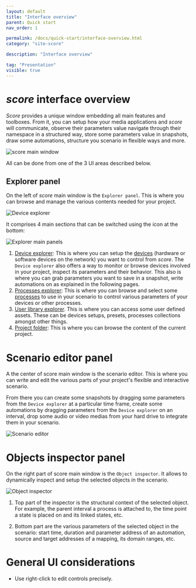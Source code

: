 ```yaml
---
layout: default
title: "Interface overview"
parent: Quick start
nav_order: 1

permalink: /docs/quick-start/interface-overview.html
category: "site-score"

description: "Interface overview"

tag: "Presentation"
visible: true
---
```


# *score* interface overview

*Score* provides a unique window embedding all main features and toolboxes. From it, you can setup how your media applications and *score* will communicate, observe their parameters value navigate through their namespace in a structured way, store some parameters value in snapshots, draw some automations, structure you scenario in flexible ways and more.

![score main window](/score-docs/assets/images/quick-start/score-interface/score-main-window.png "score main window")

All can be done from one of the 3 UI areas described below.

## Explorer panel

On the left of *score* main window is the `Explorer panel`. This is where you can browse and manage the various contents needed for your project.

![Device explorer](/score-docs/assets/images/quick-start/score-interface/device_explorer.png "Device explorer")

It comprises 4 main sections that can be switched using the icon at the bottom:

![Explorer main panels](/score-docs/assets/images/quick-start/score-interface/explorer-panels.png)

1. [Device explorer](/score-docs/docs/reference-manual/references/glossary.html#device-explorer): This is where you can setup the [devices](/score-docs/docs/reference-manual/references/glossary.html#device) (hardware or software devices on the network) you want to control from *score*.
  The `Device explorer` also offers a way to monitor or browse devices involved in your project, inspect its parameters and their behavior.
  This also is where you can grab parameters you want to save in a snapshot, write automations on as explained in the following pages.
2. [Processes explorer](/score-docs/docs/reference-manual/references/glossary.html#processes-explorer): This is where you can browse and select some [processes](/score-docs/docs/reference-manual/references/glossary.html#process) to use in your scenario to control various parameters of your devices or other processes.
3. [User library explorer](/score-docs/docs/reference-manual/references/glossary.html#user-library). This is where you can access some user defined assets. These can be devices setups, presets, processes collections amongst other things.
4. [Project folder](/score-docs/docs/reference-manual/references/glossary.html#project-folder): This is where you can browse the content of the current project.


# Scenario editor panel

A the center of score main window is the scenario editor. This is where you can write and edit the various parts of your project's flexible and interactive scenario.

From there you can create some snapshots by dragging some parameters from the `Device explorer` at a particular time frame, create some automations by dragging parameters from the `Device explorer` on an interval, drop some audio or video medias from your hard drive to integrate them in your scenario.

![Scenario editor](/score-docs/assets/images/quick-start/score-interface/scenario_editor.png "Scenario editor")

# Objects inspector panel

On the right part of score main window is the `Object inspector`. It allows to dynamically inspect and setup the selected objects in the scenario.

![Object inspector](/score-docs/assets/images/quick-start/score-interface/dynamic_inspector.png "Object inspector")

1. Top part of the inspector is the structural context of the selected object. For example, the parent interval a process is attached to, the time point a state is placed on and its linked states, etc.

2. Bottom part are the various parameters of the selected object in the scenario: start time, duration and parameter address of an automation, source and target addresses of a mapping, its domain ranges, etc.


# General UI considerations

* Use right-click to edit controls precisely.